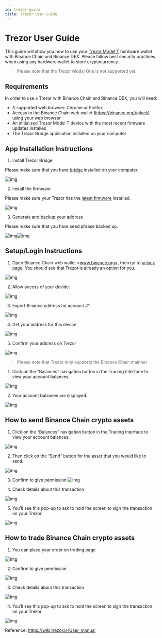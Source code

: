 ```yaml
---
id: trezor-guide
title: Trezor User Guide
---
```

# Trezor User Guide
This guide will show you how to use your [Trezor Model T](https://shop.trezor.io/product/trezor-model-t) hardware wallet with Binance Chain and Binance DEX.
Please follow best security practices when using any hardware wallet to store cryptocurrency.

> Please note that the Trezor Model One is not supported yet.

## Requirements
In order to use a Trezor with Binance Chain and Binance DEX, you will need:
* A supported web browser: Chrome or Firefox
* Access to the Binance Chain web wallet (https://binance.org/unlock) using your web browser
* An initialized Trezor Model T device with the most recent firmware updates installed
* The Trezor Bridge application installed on your computer

## App Installation Instructions

1. Install Trezor Bridge

Please make sure that you have [bridge](https://wiki.trezor.io/User_manual-Setting_up_the_Trezor_device#Trezor_Bridge) installed on your computer.

![img](https://lh5.googleusercontent.com/PW7zw3jAPjJr7OADRl62ZwxH75Eg-PGffH2vDf1waZRA3mVkRX55mmYAJsqR9ptnfITnRh9cpsiemMjuZU_iLxDUJCqM7r_J086PVG-AM4EtJRa7PQTEJJ-fkE5mTiCP-d0P4gxj)

2. Install the firmware

Please make sure your Trezor has the [latest firmware](https://wiki.trezor.io/User_manual-Setting_up_the_Trezor_device#Install_the_latest_firmware) installed.

![img](https://lh4.googleusercontent.com/Y7mbzuPLLAtqNBgf6unnxFQ4lqQ3lY4DF1ubWCQk3JyZ6VGGRJ0aoM46ERXLPvpKOpEId8DUbc_8l5srws5AZcNUa2u7RvIWBfOvbDeg7PScLdwY9ZE-WzwLYwkv6a3DBxSTJWRx)

3. Generate and backup your address

Please make sure that you have seed phrase backed up.

![img](https://lh5.googleusercontent.com/L4VXP1_ZqyQEfqEXbTrXeIjtPlDtf814RXxuUj3eHDVom0Sfr6Q6ZpYyV1TIRb4y8M-lvLdCp7VlZkqmTYwxlne4YBvEL8v2XDwvFJF45KYS6JEKdTVmGEmt0nPjgWihYbBFeMZc)![img](https://lh6.googleusercontent.com/U9QE83qrsDMJGmWmVEtrzsrapmLoAgqAVwqst6dFi2EEnD8CClEOzClNte-01dtzn3HjUzyzbTxb9l8UppsVWwMaTzb19CgQ535fh8voifx4DCMocghHRqD6umOnuQk04J_Xgk1w)


## Setup/Login Instructions

1. Open Binance Chain web wallet <www.binance.org>, then go to [unlock page](https://www.binance.org/en/unlock). You should see that Trezor is already an option for you.

![img](https://lh3.googleusercontent.com/SHsBGqNHNfRqPO85GCQbC84lEq-5f0tkTLp3xMa2sg10FT8leiHe0i5rk9h0luegET3CUXODO2jTBP7I5AwrmoERZg7k61EWLeHToJhXVYqz-r2Kat1q7BtwFOBmAGifLjR1_p0U)

2. Allow  access of your devide:

![img](https://lh6.googleusercontent.com/NUPkk08poavyTwzMvo9h_ig0VEJQkqDKHt1MQT5MnocqAsZjKvWjwfExFl5-BkRzLKjSJH_bKgRr6B8f3dE0UNsF114mRA1DCkpmySvxjUqZKVpxVmUFUgsj9ZjcYS5p-5hL2gpg)

3. Export Binance address for account #1

![img](https://lh4.googleusercontent.com/g-P7oXukPxxvHhiel6G5gLRWDwMXYW05hN-Vdw0Qhlm8VLhKC7oiC0ZAE8HpAGh8947TEQ_91yY4sUakLiRV26z2YMRQYMqSdv8mA_8RFhae4SU_nNIY7mjTolzcjFwpMSPEVcK5)

4. Get your address for this device

![img](https://lh5.googleusercontent.com/jG0dJVoBTTEHp8QgE3QjRXdtTzJlU6YsQJ7jcniu_ISZYDrtYrT1SBjL0NctHKPQRolHMnJvlXAVQQxPmtqpYUHyuhEB8f951xFyDkkellD2GS5QBjLYt1rWlNONiKiooqDiYATS)

5. Confirm your address on Trezor

![img](https://lh4.googleusercontent.com/d2YxOhj8kptDdPmwJ1QIWKn57BeHooCmR_6NYBH1FqRxxlMDm5PaOvz07HV9KGuUR3K-WG70n83v7vvOZ8WOe_kcippxedz3N4JV1DLlPLNXg_tQg0HoDiBrLy_tZS9hh5b4wREX)

> Please note that Trezor only supports the Binance Chain mainnet

1) Click on the “Balances” navigation button in the Trading Interface to view your account balances.

![img](https://lh6.googleusercontent.com/5uzD0Lr6qKIg7EhGewDHWlRO-f14VCMkH_h_0D0ydMI-lGaN-jFqfNkAqHXCBYQtaO5ICqUtw-Lc5XWd2LA7p0xTbZkhFrudA-iYPocZrW8GMbGNeYxqmyopTFqPKS70lkOt3yAL)

2) Your account balances are displayed.

![img](https://lh6.googleusercontent.com/h7xez7MrpBQt8n888v8mmWujn4rNKH88h11zesBkBe-pvCKtqiPM_IE3MZRRGuQi47DOLRAgrVMY3g8a-QXvhkpnJOLacHgyTeUe5FvKT2LAVTX7t8NMfaHdzoP53dbbG4pz4j_2)

## How to send Binance Chain crypto assets

1) Click on the “Balances” navigation button in the Trading Interface to view your account balances.

![img](https://lh6.googleusercontent.com/h7xez7MrpBQt8n888v8mmWujn4rNKH88h11zesBkBe-pvCKtqiPM_IE3MZRRGuQi47DOLRAgrVMY3g8a-QXvhkpnJOLacHgyTeUe5FvKT2LAVTX7t8NMfaHdzoP53dbbG4pz4j_2)

2) Then click on the “Send” button for the asset that you would like to send.

![img](https://lh6.googleusercontent.com/qQ2Leiu4z95Yx6TilYswNwzncWSmoiXTqYcZDbkHE1m4emYiDKC9VMl-NoYPNEKog-JZoWziwKVuiMYJxP1cafMiKOXViiAtl0tA4RXiLtqBSUInAHu9ZSzDbmQDmWEk7KZREiN2)

3) Confirm to give permission
![img](https://lh3.googleusercontent.com/xBRZ3hZzhgzrDCuX8q6yeHIJvL2I0XM-R9aDQF9_1Hl-ey1G0l0dv-qWLT2v0T25E37uoPafHuGgyc7UpWJ5EPeTiD-0d7JoNgc_nCM7cKdJW2s3ia8y6g6f6zaQLwCo1pWMJK-O)

4) Check details about this transaction

![img](https://lh6.googleusercontent.com/8_ou6nauvga5COMjalNRUFeR1583Z2dDwSUYT_uCEfenAjqPwCRsFCh-jF1FPO7u2KrGE3GdEo_0nGxuRn7MFHaIii0q2ta-1CKeI-Awb27VCTKXspvLv5RclVZYl1ZXX8UimdUf)

5) You’ll see this pop-up to ask to hold the screen to sign the transaction on your Trezor.

![img](https://lh4.googleusercontent.com/CgV9tpPpgGZFowBeka3VUqgA5zCfT7gLxi3m1qujN00lFKGJu8uSoTpP8_VnF5qCasdPHb-S2FQEEKHGm37xjXJhCmxyxvpWN_mQ6CHb6Q4aCaHb4Y4MmOeZrUibQeGLPtyqFON2)

## How to trade Binance Chain crypto assets

1) You can place your order on trading page

![img](https://lh3.googleusercontent.com/uVP-RjLkBt9YFxPrF6Xa0zSTc1wsct9az0s21bJ7lLj93nZkIHOReqNajz7iWn27DE3TbLmxAlYqPSLh-XqngTBTVjOHWIDJLYZBstgWf48vB_OvgZHAxS9_mwdNpBoEnShhkUMq)

2)  Confirm to give permission

![img](https://lh3.googleusercontent.com/xBRZ3hZzhgzrDCuX8q6yeHIJvL2I0XM-R9aDQF9_1Hl-ey1G0l0dv-qWLT2v0T25E37uoPafHuGgyc7UpWJ5EPeTiD-0d7JoNgc_nCM7cKdJW2s3ia8y6g6f6zaQLwCo1pWMJK-O)

3) Check details about this transaction

![img](https://lh6.googleusercontent.com/8_ou6nauvga5COMjalNRUFeR1583Z2dDwSUYT_uCEfenAjqPwCRsFCh-jF1FPO7u2KrGE3GdEo_0nGxuRn7MFHaIii0q2ta-1CKeI-Awb27VCTKXspvLv5RclVZYl1ZXX8UimdUf)

4) You’ll see this pop-up to ask to hold the screen to sign the transaction on your Trezor.

![img](https://lh6.googleusercontent.com/G44kc4A5tNPC-km-ofY_gmZ9k8BlME00GGPrwGD2CBdOHr74kkx62V43htZlJ6MGtnJn0qIhPEg6pJZtVMURlYyyqrWLjZ1sD_jdN36pPXs8rIcz9In_fQ7eO8LOl9cSgVJzfHOG)

Reference: https://wiki.trezor.io/User_manual

